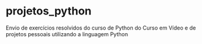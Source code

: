 # projetos_python
Envio de exercícios resolvidos do curso de Python do Curso em Vídeo e de projetos pessoais utilizando a linguagem Python
